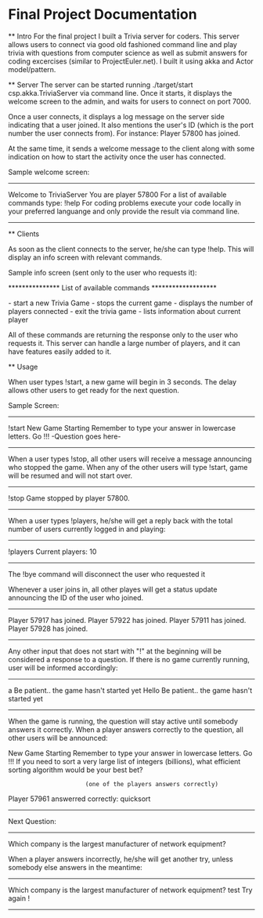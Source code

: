 # Final Project Documentation

** Intro
For the final project I built a Trivia server for coders. This server allows users to connect via good old fashioned command line and play trivia with questions from computer science as well as submit answers for coding excercises (similar to ProjectEuler.net). I built it using akka and Actor model/pattern.

** Server
   The server can be started running ./target/start csp.akka.TriviaServer via command line. Once it starts, it displays the welcome screen to the admin, and waits for users to connect on port 7000. 

Once a user connects, it displays a log message on the server side indicating that a user joined. It also mentions the user's ID (which is the port number the user connects from). For instance: Player 57800 has joined.

At the same time, it sends a welcome message to the client along with some indication on how to start the activity once the user has connected.

Sample welcome screen:

*************************************************************
Welcome to TriviaServer
You are player 57800
For a list of available commands type: !help
For coding problems execute your code locally in your preferred languange and only provide the result via command line.

*************************************************************

** Clients

As soon as the client connects to the server, he/she can type !help. This will display an info screen with relevant commands.

Sample info screen (sent only to the user who requests it):

***************  List of available commands  *******************
<!start>           - start a new Trivia Game
<!stop>            - stops the current game
<!players>         - displays the number of players connected
<!bye>             - exit the trivia game
<!whoami>          - lists information about current player

All of these commands are returning the response only to the user who requests it.
This server can handle a large number of players, and it can have features easily added to it.

** Usage

When user types !start, a new game will begin in 3 seconds. The delay allows other users to get ready for the next question.

Sample Screen:
**********************
!start
New Game Starting
Remember to type your answer in lowercase letters.
Go !!!
-Question goes here-
**********************

When a user types !stop, all other users will receive a message announcing who stopped the game. When any of the other users will type !start, game will be resumed and will not start over.

****************
!stop
Game stopped by player 57800.
****************


When a user types !players, he/she will get a reply back with the total number of users currently logged in and playing:

**************
!players
Current players: 10

**************


The !bye command will disconnect the user who requested it


Whenever a user joins in, all other playes will get a status update announcing the ID of the user who joined.

*****************
Player 57917 has joined.
Player 57922 has joined.
Player 57911 has joined.
Player 57928 has joined.
*****************

Any other input that does not start with "!" at the beginning will be considered a response to a question.
If there is no game currently running, user will be informed accordingly:

********************
a
Be patient.. the game hasn't started yet
Hello
Be patient.. the game hasn't started yet
********************

When the game is running, the question will stay active until somebody answers it correctly. When a player answers correctly to the question, all other users will be announced:

New Game Starting
Remember to type your answer in lowercase letters.
Go !!!
If you need to sort a very large list of integers (billions), what efficient sorting algorithm would be your best bet?
                           
                          (one of the players answers correctly)


Player 57961 answerred correctly: quicksort

**************
Next Question:
**************

Which company is the largest manufacturer of network equipment?


When a player answers incorrectly, he/she will get another try, unless somebody else answers in the meantime:
****************
Which company is the largest manufacturer of network equipment?
test
Try again !
****************




























